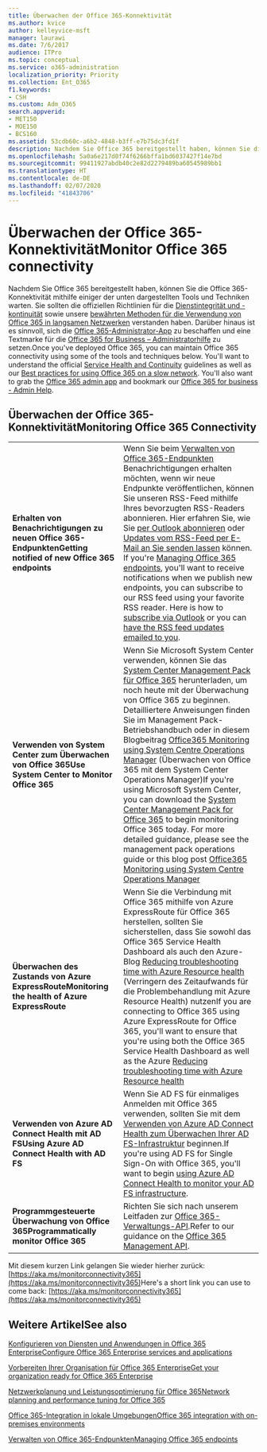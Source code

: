 ```yaml
---
title: Überwachen der Office 365-Konnektivität
ms.author: kvice
author: kelleyvice-msft
manager: laurawi
ms.date: 7/6/2017
audience: ITPro
ms.topic: conceptual
ms.service: o365-administration
localization_priority: Priority
ms.collection: Ent_O365
f1.keywords:
- CSH
ms.custom: Adm_O365
search.appverid:
- MET150
- MOE150
- BCS160
ms.assetid: 53cdb60c-a6b2-4848-b3ff-e7b75dc3fd1f
description: Nachdem Sie Office 365 bereitgestellt haben, können Sie die Office 365-Konnektivität mithilfe einiger der unten dargestellten Tools und Techniken warten. Sie sollten die offiziellen Richtlinien für die Dienstintegrität und -kontinuität sowie unsere bewährten Methoden für die Verwendung von Office 365 in langsamen Netzwerken verstanden haben. Darüber hinaus ist es sinnvoll, sich die Office 365-Administrator-App zu beschaffen und eine Textmarke für die Office 365 for Business – Administratorhilfe zu setzen.
ms.openlocfilehash: 5a0a6e217d0f74f6266bffa1bd6037427f14e7bd
ms.sourcegitcommit: 99411927abdb40c2e82d2279489ba60545989bb1
ms.translationtype: HT
ms.contentlocale: de-DE
ms.lasthandoff: 02/07/2020
ms.locfileid: "41843706"
---
```

# <a name="monitor-office-365-connectivity"></a><span data-ttu-id="b4c7b-105">Überwachen der Office 365-Konnektivität</span><span class="sxs-lookup"><span data-stu-id="b4c7b-105">Monitor Office 365 connectivity</span></span>

<span data-ttu-id="b4c7b-p102">Nachdem Sie Office 365 bereitgestellt haben, können Sie die Office 365-Konnektivität mithilfe einiger der unten dargestellten Tools und Techniken warten. Sie sollten die offiziellen Richtlinien für die [Dienstintegrität und -kontinuität](https://docs.microsoft.com/office365/servicedescriptions/office-365-platform-service-description/service-health-and-continuity) sowie unsere [bewährten Methoden für die Verwendung von Office 365 in langsamen Netzwerken](https://support.office.com/article/fd16c8d2-4799-4c39-8fd7-045f06640166) verstanden haben. Darüber hinaus ist es sinnvoll, sich die [Office 365-Administrator-App](https://blogs.office.com/2015/03/13/administer-on-the-go-with-the-updated-office-365-admin-app/) zu beschaffen und eine Textmarke für die [Office 365 for Business – Administratorhilfe](https://support.office.com/article/17d3ff3f-3601-466e-b5a1-482b31cfb791) zu setzen.</span><span class="sxs-lookup"><span data-stu-id="b4c7b-p102">Once you've deployed Office 365, you can maintain Office 365 connectivity using some of the tools and techniques below. You'll want to understand the official [Service Health and Continuity](https://docs.microsoft.com/office365/servicedescriptions/office-365-platform-service-description/service-health-and-continuity) guidelines as well as our [Best practices for using Office 365 on a slow network](https://support.office.com/article/fd16c8d2-4799-4c39-8fd7-045f06640166). You'll also want to grab the [Office 365 admin app](https://blogs.office.com/2015/03/13/administer-on-the-go-with-the-updated-office-365-admin-app/) and bookmark our [Office 365 for business - Admin Help](https://support.office.com/article/17d3ff3f-3601-466e-b5a1-482b31cfb791).</span></span>
  
## <a name="monitoring-office-365-connectivity"></a><span data-ttu-id="b4c7b-109">Überwachen der Office 365-Konnektivität</span><span class="sxs-lookup"><span data-stu-id="b4c7b-109">Monitoring Office 365 Connectivity</span></span>

|||
|:-----|:-----|
|<span data-ttu-id="b4c7b-110">**Erhalten von Benachrichtigungen zu neuen Office 365-Endpunkten**</span><span class="sxs-lookup"><span data-stu-id="b4c7b-110">**Getting notified of new Office 365 endpoints**</span></span> <br/> |<span data-ttu-id="b4c7b-p103">Wenn Sie beim [Verwalten von Office 365-Endpunkten](https://support.office.com/article/99cab9d4-ef59-4207-9f2b-3728eb46bf9a) Benachrichtigungen erhalten möchten, wenn wir neue Endpunkte veröffentlichen, können Sie unseren RSS-Feed mithilfe Ihres bevorzugten RSS-Readers abonnieren. Hier erfahren Sie, wie Sie [per Outlook abonnieren](https://go.microsoft.com/fwlink/p/?LinkId=532416) oder [Updates vom RSS-Feed per E-Mail an Sie senden lassen](https://go.microsoft.com/fwlink/p/?LinkId=532417) können. </span><span class="sxs-lookup"><span data-stu-id="b4c7b-p103">If you're [Managing Office 365 endpoints](https://support.office.com/article/99cab9d4-ef59-4207-9f2b-3728eb46bf9a), you'll want to receive notifications when we publish new endpoints, you can subscribe to our RSS feed using your favorite RSS reader. Here is how to [subscribe via Outlook](https://go.microsoft.com/fwlink/p/?LinkId=532416) or you can [have the RSS feed updates emailed to you](https://go.microsoft.com/fwlink/p/?LinkId=532417).  </span></span><br/> |
|<span data-ttu-id="b4c7b-113">**Verwenden von System Center zum Überwachen von Office 365**</span><span class="sxs-lookup"><span data-stu-id="b4c7b-113">**Use System Center to Monitor Office 365**</span></span> <br/> |<span data-ttu-id="b4c7b-p104">Wenn Sie Microsoft System Center verwenden, können Sie das [System Center Management Pack für Office 365](https://www.microsoft.com/download/details.aspx?id=43708) herunterladen, um noch heute mit der Überwachung von Office 365 zu beginnen. Detailliertere Anweisungen finden Sie im Management Pack-Betriebshandbuch oder in diesem Blogbeitrag [Office365 Monitoring using System Centre Operations Manager](https://blogs.msdn.com/b/mvpawardprogram/archive/2015/07/08/office365-monitoring-using-system-centre-operations-manager.aspx) (Überwachen von Office 365 mit dem System Center Operations Manager)</span><span class="sxs-lookup"><span data-stu-id="b4c7b-p104">If you're using Microsoft System Center, you can download the [System Center Management Pack for Office 365](https://www.microsoft.com/download/details.aspx?id=43708) to begin monitoring Office 365 today. For more detailed guidance, please see the management pack operations guide or this blog post [Office365 Monitoring using System Centre Operations Manager](https://blogs.msdn.com/b/mvpawardprogram/archive/2015/07/08/office365-monitoring-using-system-centre-operations-manager.aspx)</span></span> <br/> |
|<span data-ttu-id="b4c7b-116">**Überwachen des Zustands von Azure ExpressRoute**</span><span class="sxs-lookup"><span data-stu-id="b4c7b-116">**Monitoring the health of Azure ExpressRoute**</span></span> <br/> |<span data-ttu-id="b4c7b-117">Wenn Sie die Verbindung mit Office 365 mithilfe von Azure ExpressRoute für Office 365 herstellen, sollten Sie sicherstellen, dass Sie sowohl das Office 365 Service Health Dashboard als auch den Azure-Blog [Reducing troubleshooting time with Azure Resource health](https://azure.microsoft.com/blog/reduce-troubleshooting-time-with-azure-resource-health/) (Verringern des Zeitaufwands für die Problembehandlung mit Azure Resource Health) nutzen</span><span class="sxs-lookup"><span data-stu-id="b4c7b-117">If you are connecting to Office 365 using Azure ExpressRoute for Office 365, you'll want to ensure that you're using both the Office 365 Service Health Dashboard as well as the Azure [Reducing troubleshooting time with Azure Resource health](https://azure.microsoft.com/blog/reduce-troubleshooting-time-with-azure-resource-health/)</span></span> <br/> |
|<span data-ttu-id="b4c7b-118">**Verwenden von Azure AD Connect Health mit AD FS**</span><span class="sxs-lookup"><span data-stu-id="b4c7b-118">**Using Azure AD Connect Health with AD FS**</span></span> <br/> |<span data-ttu-id="b4c7b-119">Wenn Sie AD FS für einmaliges Anmelden mit Office 365 verwenden, sollten Sie mit dem [Verwenden von Azure AD Connect Health zum Überwachen Ihrer AD FS-Infrastruktur](https://azure.microsoft.com/documentation/articles/active-directory-aadconnect-health-adfs/) beginnen.</span><span class="sxs-lookup"><span data-stu-id="b4c7b-119">If you're using AD FS for Single Sign-On with Office 365, you'll want to begin [using Azure AD Connect Health to monitor your AD FS infrastructure](https://azure.microsoft.com/documentation/articles/active-directory-aadconnect-health-adfs/).</span></span>  <br/> |
|<span data-ttu-id="b4c7b-120">**Programmgesteuerte Überwachung von Office 365**</span><span class="sxs-lookup"><span data-stu-id="b4c7b-120">**Programmatically monitor Office 365**</span></span> <br/> |<span data-ttu-id="b4c7b-121">Richten Sie sich nach unserem Leitfaden zur [Office 365-Verwaltungs-API](https://docs.microsoft.com/office/office-365-management-api/office-365-management-apis-overview).</span><span class="sxs-lookup"><span data-stu-id="b4c7b-121">Refer to our guidance on the [Office 365 Management API](https://docs.microsoft.com/office/office-365-management-api/office-365-management-apis-overview).</span></span>  <br/> |

<span data-ttu-id="b4c7b-122">Mit diesem kurzen Link gelangen Sie wieder hierher zurück: [https://aka.ms/monitorconnectivity365](https://aka.ms/monitorconnectivity365)</span><span class="sxs-lookup"><span data-stu-id="b4c7b-122">Here's a short link you can use to come back: [https://aka.ms/monitorconnectivity365](https://aka.ms/monitorconnectivity365)</span></span>
  
## <a name="see-also"></a><span data-ttu-id="b4c7b-123">Weitere Artikel</span><span class="sxs-lookup"><span data-stu-id="b4c7b-123">See also</span></span>

[<span data-ttu-id="b4c7b-124">Konfigurieren von Diensten und Anwendungen in Office 365 Enterprise</span><span class="sxs-lookup"><span data-stu-id="b4c7b-124">Configure Office 365 Enterprise services and applications</span></span>](configure-services-and-applications.md)
  
[<span data-ttu-id="b4c7b-125">Vorbereiten Ihrer Organisation für Office 365 Enterprise</span><span class="sxs-lookup"><span data-stu-id="b4c7b-125">Get your organization ready for Office 365 Enterprise</span></span>](get-your-organization-ready-for-office-365.md)
  
[<span data-ttu-id="b4c7b-126">Netzwerkplanung und Leistungsoptimierung für Office 365</span><span class="sxs-lookup"><span data-stu-id="b4c7b-126">Network planning and performance tuning for Office 365</span></span>](network-planning-and-performance.md)
  
[<span data-ttu-id="b4c7b-127">Office 365-Integration in lokale Umgebungen</span><span class="sxs-lookup"><span data-stu-id="b4c7b-127">Office 365 integration with on-premises environments</span></span>](office-365-integration.md)
  
[<span data-ttu-id="b4c7b-128">Verwalten von Office 365-Endpunkten</span><span class="sxs-lookup"><span data-stu-id="b4c7b-128">Managing Office 365 endpoints</span></span>](https://support.office.com/article/99cab9d4-ef59-4207-9f2b-3728eb46bf9a)
